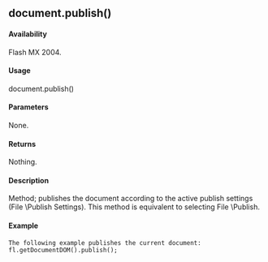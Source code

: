 ## document.publish()

#### Availability

Flash MX 2004.

#### Usage

document.publish()

#### Parameters

None.

#### Returns

Nothing.

#### Description

Method; publishes the document according to the active publish settings (File \Publish Settings). This method is equivalent to selecting File \Publish.

#### Example

```
The following example publishes the current document:
fl.getDocumentDOM().publish();

```